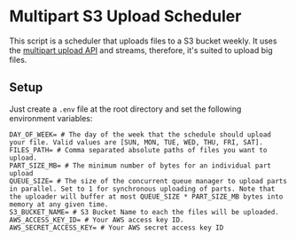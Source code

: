 # Multipart S3 Upload Scheduler

This script is a scheduler that uploads files to a S3 bucket weekly. It uses the [multipart upload API](https://docs.aws.amazon.com/AmazonS3/latest/userguide/mpuoverview.html) and streams, therefore, it's suited to upload big files.

## Setup

Just create a `.env` file at the root directory and set the following environment variables:

```shell
DAY_OF_WEEK= # The day of the week that the schedule should upload your file. Valid values are [SUN, MON, TUE, WED, THU, FRI, SAT].
FILES_PATH= # Comma separated absolute paths of files you want to upload.
PART_SIZE_MB= # The minimum number of bytes for an individual part upload
QUEUE_SIZE= # The size of the concurrent queue manager to upload parts in parallel. Set to 1 for synchronous uploading of parts. Note that the uploader will buffer at most QUEUE_SIZE * PART_SIZE_MB bytes into memory at any given time.
S3_BUCKET_NAME= # S3 Bucket Name to each the files will be uploaded.
AWS_ACCESS_KEY_ID= # Your AWS access key ID.
AWS_SECRET_ACCESS_KEY= # Your AWS secret access key ID
```
